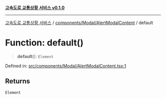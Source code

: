 [**고속도로 교통상황 서비스 v0.1.0**](../../../../README.md)

***

[고속도로 교통상황 서비스](../../../../modules.md) / [components/Modal/AlertModalContent](../README.md) / default

# Function: default()

> **default**(): `Element`

Defined in: [src/components/Modal/AlertModalContent.tsx:1](https://github.com/ksheyon123/road-status-preview/blob/f8475dd9e1f35d9b8acf92ef20ed9d0782a8bb42/src/components/Modal/AlertModalContent.tsx#L1)

## Returns

`Element`
